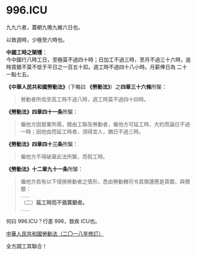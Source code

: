 996.ICU
===

九九六者，蓋朝九晚九維六日也。

以致週時，少極至六時也。

**中國工時之榘矱**：  
今中國行八時工日，至極莫不過四十時；日加工不過三時，至月不過三十六時，逾時賃銀不莫不低于平日之一百五十扣。週工時不過四十八小時。月薪俸日為 二十一點七五。  

**《中華人民共和國勞動法》**（下略曰 **《勞動法》**）之**四章三十六條**所榘：  

> 勞動者所信至高工時不過八時，週工時莫不過四十四時。   

**《勞動法》四章四十一条**所榘：    

> 僱他方因營業所需，閱由工聯及勞動者，僱他方可延工時，大約而論日不過一時；因他由而延工時者，須得宜人，猶日不過三時。 

**《勞動法》四章四十三条**所榘：  

> 僱他方不得破棄此法所榘，而假工時。  

**《勞動法》十二章九十一条**所榘：  

> 僱他方若有以下侵損勞動者之情形，悉由勞動轄司令其償還應是賃銀，與償銀：  
>  ……  
>  （二）**延工時而不倡賃銀者。**  
>  ……

何曰 996.ICU？行差 996，致疾 ICU也。

[中華人民共和國勞動法（二〇一八年修訂）](http://www.npc.gov.cn/npc/xinwen/2019-01/07/content_2070261.htm)

全方調工其聯合！
